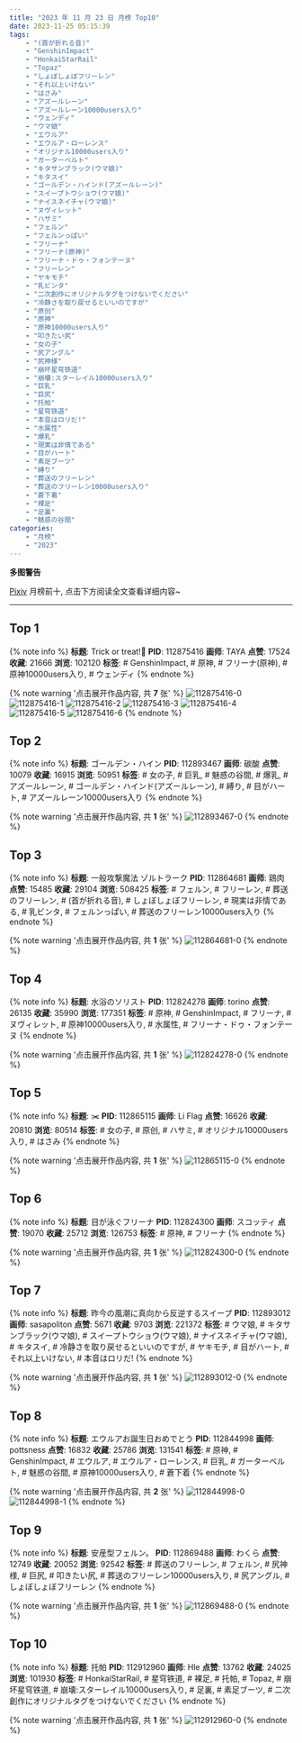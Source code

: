 ```yaml
---
title: "2023 年 11 月 23 日 月榜 Top10"
date: 2023-11-25 05:15:39
tags:
    - "(首が折れる音)"
    - "GenshinImpact"
    - "HonkaiStarRail"
    - "Topaz"
    - "しょぼしょぼフリーレン"
    - "それ以上いけない"
    - "はさみ"
    - "アズールレーン"
    - "アズールレーン10000users入り"
    - "ウェンディ"
    - "ウマ娘"
    - "エウルア"
    - "エウルア・ローレンス"
    - "オリジナル10000users入り"
    - "ガーターベルト"
    - "キタサンブラック(ウマ娘)"
    - "キタスイ"
    - "ゴールデン・ハインド(アズールレーン)"
    - "スイープトウショウ(ウマ娘)"
    - "ナイスネイチャ(ウマ娘)"
    - "ヌヴィレット"
    - "ハサミ"
    - "フェルン"
    - "フェルンっぱい"
    - "フリーナ"
    - "フリーナ(原神)"
    - "フリーナ・ドゥ・フォンテーヌ"
    - "フリーレン"
    - "ヤキモチ"
    - "乳ビンタ"
    - "二次創作にオリジナルタグをつけないでください"
    - "冷静さを取り戻せるといいのですが"
    - "原创"
    - "原神"
    - "原神10000users入り"
    - "叩きたい尻"
    - "女の子"
    - "尻アングル"
    - "尻神様"
    - "崩坏星穹铁道"
    - "崩壊:スターレイル10000users入り"
    - "巨乳"
    - "巨尻"
    - "托帕"
    - "星穹铁道"
    - "本音はロリだ!"
    - "水属性"
    - "爆乳"
    - "現実は非情である"
    - "目がハート"
    - "素足ブーツ"
    - "縛り"
    - "葬送のフリーレン"
    - "葬送のフリーレン10000users入り"
    - "蒼下着"
    - "裸足"
    - "足裏"
    - "魅惑の谷間"
categories:
    - "月榜"
    - "2023"
---
```


<i class="fa fa-triangle-exclamation"></i>**多图警告**<i class="fa fa-triangle-exclamation"></i>

[Pixiv](https://www.pixiv.net/) 月榜前十, 点击下方阅读全文查看详细内容~

<!-- more -->

---

## Top 1

{% note info %}
**标题**: Trick or treat!🖤
**PID**: 112875416 **画师**: TAYA
**点赞**: 17524 **收藏**: 21666 **浏览**: 102120
**标签**: # GenshinImpact, # 原神, # フリーナ(原神), # 原神10000users入り, # ウェンディ
{% endnote %}

{% note warning '点击展开作品内容, 共 **7** 张' %}
![112875416-0](https://i.pixiv.re/img-original/img/2023/10/27/00/23/42/112875416_p0.jpg)
![112875416-1](https://i.pixiv.re/img-original/img/2023/10/27/00/23/42/112875416_p1.jpg)
![112875416-2](https://i.pixiv.re/img-original/img/2023/10/27/00/23/42/112875416_p2.jpg)
![112875416-3](https://i.pixiv.re/img-original/img/2023/10/27/00/23/42/112875416_p3.jpg)
![112875416-4](https://i.pixiv.re/img-original/img/2023/10/27/00/23/42/112875416_p4.jpg)
![112875416-5](https://i.pixiv.re/img-original/img/2023/10/27/00/23/42/112875416_p5.jpg)
![112875416-6](https://i.pixiv.re/img-original/img/2023/10/27/00/23/42/112875416_p6.jpg)
{% endnote %}

## Top 2

{% note info %}
**标题**: ゴールデン・ハイン
**PID**: 112893467 **画师**: 碳酸
**点赞**: 10079 **收藏**: 16915 **浏览**: 50951
**标签**: # 女の子, # 巨乳, # 魅惑の谷間, # 爆乳, # アズールレーン, # ゴールデン・ハインド(アズールレーン), # 縛り, # 目がハート, # アズールレーン10000users入り
{% endnote %}

{% note warning '点击展开作品内容, 共 **1** 张' %}
![112893467-0](https://i.pixiv.re/img-original/img/2023/10/27/20/13/56/112893467_p0.jpg)
{% endnote %}

## Top 3

{% note info %}
**标题**: 一般攻撃魔法 ゾルトラーク
**PID**: 112864681 **画师**: 鶏肉
**点赞**: 15485 **收藏**: 29104 **浏览**: 508425
**标签**: # フェルン, # フリーレン, # 葬送のフリーレン, # (首が折れる音), # しょぼしょぼフリーレン, # 現実は非情である, # 乳ビンタ, # フェルンっぱい, # 葬送のフリーレン10000users入り
{% endnote %}

{% note warning '点击展开作品内容, 共 **1** 张' %}
![112864681-0](https://i.pixiv.re/img-original/img/2023/10/26/17/51/15/112864681_p0.jpg)
{% endnote %}

## Top 4

{% note info %}
**标题**: 水浴のソリスト
**PID**: 112824278 **画师**: torino
**点赞**: 26135 **收藏**: 35990 **浏览**: 177351
**标签**: # 原神, # GenshinImpact, # フリーナ, # ヌヴィレット, # 原神10000users入り, # 水属性, # フリーナ・ドゥ・フォンテーヌ
{% endnote %}

{% note warning '点击展开作品内容, 共 **1** 张' %}
![112824278-0](https://i.pixiv.re/img-original/img/2023/10/25/08/47/18/112824278_p0.jpg)
{% endnote %}

## Top 5

{% note info %}
**标题**: ✂️
**PID**: 112865115 **画师**: Li Flag
**点赞**: 16626 **收藏**: 20810 **浏览**: 80514
**标签**: # 女の子, # 原创, # ハサミ, # オリジナル10000users入り, # はさみ
{% endnote %}

{% note warning '点击展开作品内容, 共 **1** 张' %}
![112865115-0](https://i.pixiv.re/img-original/img/2023/10/26/18/07/12/112865115_p0.jpg)
{% endnote %}

## Top 6

{% note info %}
**标题**: 目が泳ぐフリーナ
**PID**: 112824300 **画师**: スコッティ
**点赞**: 19070 **收藏**: 25712 **浏览**: 126753
**标签**: # 原神, # フリーナ
{% endnote %}

{% note warning '点击展开作品内容, 共 **1** 张' %}
![112824300-0](https://i.pixiv.re/img-original/img/2023/10/25/00/00/18/112824300_p0.jpg)
{% endnote %}

## Top 7

{% note info %}
**标题**: 昨今の風潮に真向から反逆するスイープ
**PID**: 112893012 **画师**: sasapoliton
**点赞**: 5671 **收藏**: 9703 **浏览**: 221372
**标签**: # ウマ娘, # キタサンブラック(ウマ娘), # スイープトウショウ(ウマ娘), # ナイスネイチャ(ウマ娘), # キタスイ, # 冷静さを取り戻せるといいのですが, # ヤキモチ, # 目がハート, # それ以上いけない, # 本音はロリだ!
{% endnote %}

{% note warning '点击展开作品内容, 共 **1** 张' %}
![112893012-0](https://i.pixiv.re/img-original/img/2023/10/27/20/00/10/112893012_p0.jpg)
{% endnote %}

## Top 8

{% note info %}
**标题**: エウルアお誕生日おめでとう
**PID**: 112844998 **画师**: pottsness
**点赞**: 16832 **收藏**: 25786 **浏览**: 131541
**标签**: # 原神, # GenshinImpact, # エウルア, # エウルア・ローレンス, # 巨乳, # ガーターベルト, # 魅惑の谷間, # 原神10000users入り, # 蒼下着
{% endnote %}

{% note warning '点击展开作品内容, 共 **2** 张' %}
![112844998-0](https://i.pixiv.re/img-original/img/2023/10/26/20/47/51/112844998_p0.jpg)
![112844998-1](https://i.pixiv.re/img-original/img/2023/10/26/20/47/51/112844998_p1.jpg)
{% endnote %}

## Top 9

{% note info %}
**标题**: 安産型フェルン。
**PID**: 112869488 **画师**: わくら
**点赞**: 12749 **收藏**: 20052 **浏览**: 92542
**标签**: # 葬送のフリーレン, # フェルン, # 尻神様, # 巨尻, # 叩きたい尻, # 葬送のフリーレン10000users入り, # 尻アングル, # しょぼしょぼフリーレン
{% endnote %}

{% note warning '点击展开作品内容, 共 **1** 张' %}
![112869488-0](https://i.pixiv.re/img-original/img/2023/10/26/22/50/13/112869488_p0.jpg)
{% endnote %}

## Top 10

{% note info %}
**标题**: 托帕
**PID**: 112912960 **画师**: Hle
**点赞**: 13762 **收藏**: 24025 **浏览**: 101930
**标签**: # HonkaiStarRail, # 星穹铁道, # 裸足, # 托帕, # Topaz, # 崩坏星穹铁道, # 崩壊:スターレイル10000users入り, # 足裏, # 素足ブーツ, # 二次創作にオリジナルタグをつけないでください
{% endnote %}

{% note warning '点击展开作品内容, 共 **1** 张' %}
![112912960-0](https://i.pixiv.re/img-original/img/2023/10/28/13/15/58/112912960_p0.jpg)
{% endnote %}
